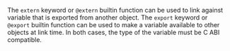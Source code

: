 The `extern` keyword or `@extern` builtin function can be used to link against
variable that is exported from another object. The `export` keyword or `@export` builtin function can be used to make a variable available to other objects at link time.
In both cases, the type of the variable must be C ABI compatible.

